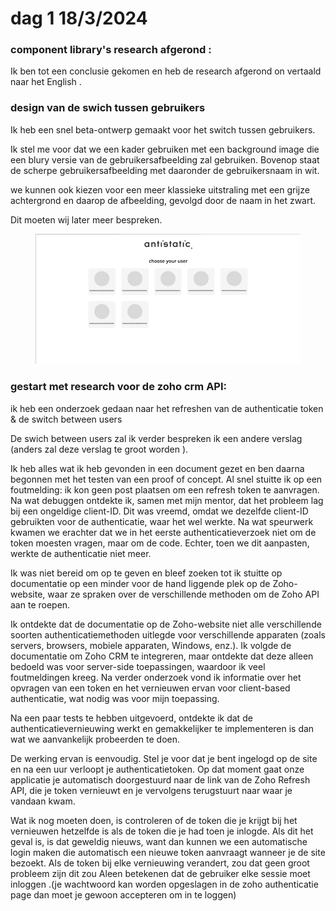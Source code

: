 # dag 1 18/3/2024

### component library's research afgerond :

Ik ben tot een conclusie gekomen en heb de research afgerond on vertaald naar het English .

### design van de swich tussen gebruikers

Ik heb een snel beta-ontwerp gemaakt voor het switch tussen gebruikers.&#x20;

Ik stel me voor dat we een kader gebruiken met een background image die een blury versie van de gebruikersafbeelding zal gebruiken. Bovenop staat de scherpe gebruikersafbeelding met daaronder de gebruikersnaam in wit.&#x20;

we kunnen ook kiezen voor een meer klassieke uitstraling met een grijze achtergrond en daarop de afbeelding, gevolgd door de naam in het zwart.

Dit moeten wij later meer bespreken.

<figure><img src="../.gitbook/assets/image.png" alt=""><figcaption></figcaption></figure>

### gestart met research voor de zoho crm API:&#x20;

ik heb een onderzoek gedaan naar het refreshen van de authenticatie token & de switch between users&#x20;

De swich between users zal ik verder bespreken ik een andere verslag (anders zal deze verslag te groot worden ).

Ik heb alles wat ik heb gevonden in een document gezet en ben daarna begonnen met het testen van een proof of concept. Al snel stuitte ik op een foutmelding: ik kon geen post plaatsen om een refresh token te aanvragen. Na wat debuggen ontdekte ik, samen met mijn mentor, dat het probleem lag bij een ongeldige client-ID. Dit was vreemd, omdat we dezelfde client-ID gebruikten voor de authenticatie, waar het wel werkte. Na wat speurwerk kwamen we erachter dat we in het eerste authenticatieverzoek niet om de token moesten vragen, maar om de code. Echter, toen we dit aanpasten, werkte de authenticatie niet meer.

Ik was niet bereid om op te geven en bleef zoeken tot ik stuitte op documentatie op een minder voor de hand liggende plek op de Zoho-website, waar ze spraken over de verschillende methoden om de Zoho API aan te roepen.

Ik ontdekte dat de documentatie op de Zoho-website niet alle verschillende soorten authenticatiemethoden uitlegde voor verschillende apparaten (zoals servers, browsers, mobiele apparaten, Windows, enz.). Ik volgde de documentatie om Zoho CRM te integreren, maar ontdekte dat deze alleen bedoeld was voor server-side toepassingen, waardoor ik veel foutmeldingen kreeg. Na verder onderzoek vond ik informatie over het opvragen van een token en het vernieuwen ervan voor client-based authenticatie, wat nodig was voor mijn toepassing.

Na een paar tests te hebben uitgevoerd, ontdekte ik dat de authenticatievernieuwing werkt en gemakkelijker te implementeren is dan wat we aanvankelijk probeerden te doen.

De werking ervan is eenvoudig. Stel je voor dat je bent ingelogd op de site en na een uur verloopt je authenticatietoken. Op dat moment gaat onze applicatie je automatisch doorgestuurd naar de link van de Zoho Refresh API, die je token vernieuwt en je vervolgens terugstuurt naar waar je vandaan kwam.



Wat ik nog moeten doen, is controleren of de token die je krijgt bij het vernieuwen hetzelfde is als de token die je had toen je inlogde. Als dit het geval is, is dat geweldig nieuws, want dan kunnen we een automatische login maken die automatisch een nieuwe token aanvraagt wanneer je de site bezoekt. Als de token bij elke vernieuwing verandert, zou dat geen groot probleem zijn dit zou Aleen betekenen dat de gebruiker elke sessie moet inloggen .(je wachtwoord kan worden opgeslagen in de zoho authenticatie page dan moet je gewoon accepteren om in te loggen)



